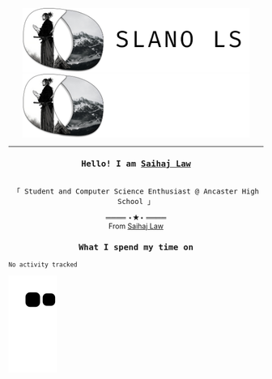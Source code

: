 <p align="center">
<a href="https://amplication.com/#gh-light-mode-only">
<img width="450" src="https://github.com/slano-ls/slano-ls/blob/main/Group%204.png#gh-light-mode-only">
</a>
<a href="https://amplication.com/#gh-dark-mode-only">
<img width="450" src="https://github.com/slano-ls/slano-ls/blob/main/Group%203.png#gh-dark-mode-only">
</a>
</p>

---

<h3 align="center"><samp>Hello! I am <b><a rel="nofollow noopener noreferrer" target="_blank" href="">Saihaj Law</a></b></samp></h3>
<p align="center"><br>
  <samp>
    「 Student and Computer Science Enthusiast @ Ancaster High School </b> 」<br>
  </samp>
</p>

  <p align="center">
    ════ ⋆★⋆ ════<br>
    From <a href="">Saihaj Law</a>
  
  </p>
  
</samp>

<h3 align="center"><samp>What I spend my time on</samp></h3>
<p align="center">
<!--START_SECTION:waka-->

```text
No activity tracked
```

<!--END_SECTION:waka-->
</p>


![Snake animation](https://github.com/slano-ls/slano-ls/blob/output/github-contribution-grid-snake.svg)
